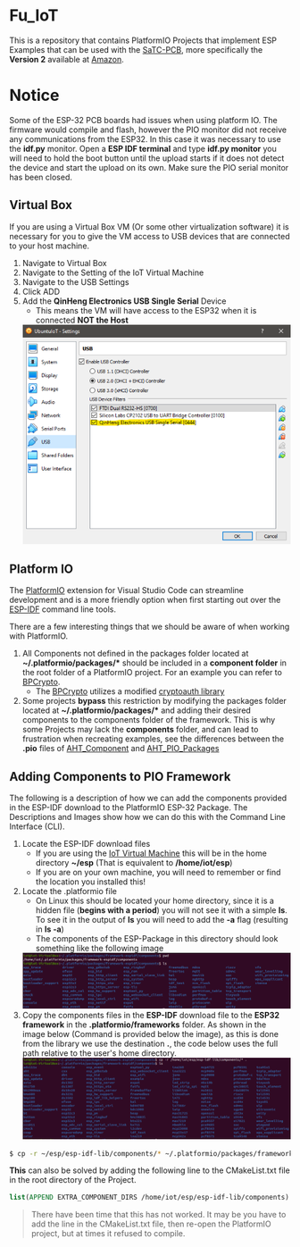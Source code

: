 # Fu_IoT
This is a repository that contains PlatformIO Projects that implement ESP Examples that can be used with the [SaTC-PCB](https://github.com/xinwenfu/SaTC-PCB), more specifically the **Version 2** available at [Amazon](https://www.amazon.com/dp/B0C24FJBG9). 

# Notice
Some of the ESP-32 PCB boards had issues when using platform IO. The firmware would compile and flash, however the PIO monitor did not receive any communications from the ESP32. In this case it was necessary to use the **idf.py** monitor. Open a **ESP IDF terminal** and type **idf.py monitor** you will need to hold the boot button until the upload starts if it does not detect the device and start the upload on its own. Make sure the PIO serial monitor has been closed.  

## Virtual Box 
If you are using a Virtual Box VM (Or some other virtualization software) it is necessary for you to give the VM access to USB devices that are connected to your host machine. 
1. Navigate to Virtual Box
2. Navigate to the Setting of the IoT Virtual Machine
3. Navigate to the USB Settings
4. Click ADD 
5. Add the **QinHeng Electronics USB Single Serial** Device
    * This means the VM will have access to the ESP32 when it is connected **NOT the Host**
    <img src="Images/SerialAttachHighlighted.png">



## Platform IO
The [PlatformIO](https://platformio.org/) extension for Visual Studio Code can streamline development and is a more friendly option when first starting out over the [ESP-IDF](https://docs.espressif.com/projects/esp-idf/en/latest/esp32/get-started/) command line tools.

There are a few interesting things that we should be aware of when working with PlatformIO.
1. All Components not defined in the packages folder located at **~/.platformio/packages/\*** should be included in a **component folder** in the root folder of a PlatformIO project. For an example you can refer to [BPCrypto](/Crypto-Coprocessor/BPCryptoPIO/).
    * The [BPCrypto](/Crypto-Coprocessor/BPCryptoPIO/) utilizes a modified [cryptoauth library](https://github.com/PBearson/esp-cryptoauthlib/tree/247756deacd2f5f011cb8bf675112f2a9d75370b)  
2. Some projects **bypass** this restriction by modifying the packages folder located at **~/.platformio/packages/\*** and adding their desired components to the components folder of the framework. This is why some Projects may lack the **components** folder, and can lead to frustration when recreating examples, see the differences between the **.pio** files of [AHT_Component](AHT/AHT_Component/) and [AHT_PIO_Packages](AHT/AHT_PIO_Packages/)

## Adding Components to PIO Framework
The following is a description of how we can add the components provided in the ESP-IDF download to the PlatformIO ESP-32 Package. The Descriptions and Images show how we can do this with the Command Line Interface (CLI).

1. Locate the ESP-IDF download files
    * If you are using the [IoT Virtual Machine]() this will be in the home directory **~/esp** (That is equivalent to **/home/iot/esp**)
    * If you are on your own machine, you will need to remember or find the location you installed this!
2. Locate the .platformio file
    * On Linux this should be located your home directory, since it is a hidden file (**begins with a period**) you will not see it with a simple **ls**. To see it in the output of **ls** you will need to add the **-a** flag (resulting in **ls -a**)
    * The components of the ESP-Package in this directory should look something like the following image
    <img src="Images/PIO_Components_B4.png">
3. Copy the components files in the **ESP-IDF** download file to the **ESP32 framework** in the **.platformio/frameworks** folder. As shown in the image below (Command is provided below the image), as this is done from the library we use the destination **.**, the code below uses the full path relative to the user's home directory.
    <img src="Images/PIO_Components_Fix.png">
```sh 
$ cp -r ~/esp/esp-idf-lib/components/* ~/.platformio/packages/framework-espidf/components
```

**This** can also be solved by adding the following line to the CMakeList.txt file in the root directory of the Project.
```cmake
list(APPEND EXTRA_COMPONENT_DIRS /home/iot/esp/esp-idf-lib/components)
```
> There have been time that this has not worked. It may be you have to add the line in the CMakeList.txt file, then re-open the PlatformIO project, but at times it refused to compile.

